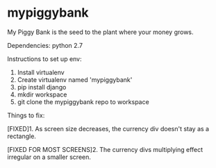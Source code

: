 # mypiggybank
My Piggy Bank is the seed to the plant where your money grows.

Dependencies:
        python 2.7
        
Instructions to set up env:

1. Install virtualenv
2. Create virtualenv named 'mypiggybank'
3. pip install django
4. mkdir workspace
5. git clone the mypiggybank repo to workspace

Things to fix:

[FIXED]1. As screen size decreases, the currency div doesn't stay as a rectangle.

[FIXED FOR MOST SCREENS]2. The currency divs multiplying effect irregular on a smaller screen. 
